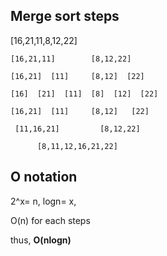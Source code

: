  ## Merge sort steps   
   
   [16,21,11,8,12,22]

    [16,21,11]        [8,12,22]
    
    [16,21]  [11]     [8,12]  [22]
   
    [16]  [21]  [11]  [8]  [12]  [22] 
   
    [16,21]  [11]     [8,12]   [22]
    
     [11,16,21]         [8,12,22]
    
          [8,11,12,16,21,22]
          
## O notation

2^x= n, logn= x, 

O(n) for each steps

thus, **O(nlogn)**
    
    
